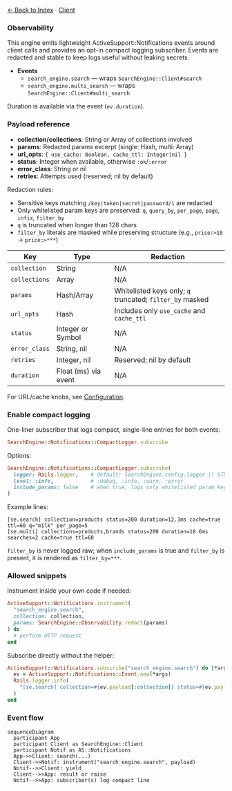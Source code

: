 [← Back to Index](./index.md) · [Client](./client.md)

### Observability

This engine emits lightweight ActiveSupport::Notifications events around client calls and provides an opt-in compact logging subscriber. Events are redacted and stable to keep logs useful without leaking secrets.

- **Events**
  - `search_engine.search` — wraps `SearchEngine::Client#search`
  - `search_engine.multi_search` — wraps `SearchEngine::Client#multi_search`

Duration is available via the event (`ev.duration`).

### Payload reference

- **collection/collections**: String or Array<String> of collections involved
- **params**: Redacted params excerpt (single: Hash, multi: Array<Hash>)
- **url_opts**: `{ use_cache: Boolean, cache_ttl: Integer|nil }`
- **status**: Integer when available, otherwise `:ok`/`:error`
- **error_class**: String or nil
- **retries**: Attempts used (reserved; nil by default)

Redaction rules:
- Sensitive keys matching `/key|token|secret|password/i` are redacted
- Only whitelisted param keys are preserved: `q`, `query_by`, `per_page`, `page`, `infix`, `filter_by`
- `q` is truncated when longer than 128 chars
- `filter_by` literals are masked while preserving structure (e.g., `price:>10` → `price:>***`)

| Key           | Type                 | Redaction |
|---------------|----------------------|-----------|
| `collection`  | String               | N/A |
| `collections` | Array<String>        | N/A |
| `params`      | Hash/Array<Hash>     | Whitelisted keys only; `q` truncated; `filter_by` masked |
| `url_opts`    | Hash                 | Includes only `use_cache` and `cache_ttl` |
| `status`      | Integer or Symbol    | N/A |
| `error_class` | String, nil          | N/A |
| `retries`     | Integer, nil         | Reserved; nil by default |
| `duration`    | Float (ms) via event | N/A |

For URL/cache knobs, see [Configuration](./configuration.md).

### Enable compact logging

One-liner subscriber that logs compact, single-line entries for both events:

```ruby
SearchEngine::Notifications::CompactLogger.subscribe
```

Options:

```ruby
SearchEngine::Notifications::CompactLogger.subscribe(
  logger: Rails.logger,    # default: SearchEngine.config.logger || STDOUT
  level: :info,            # :debug, :info, :warn, :error
  include_params: false    # when true, logs only whitelisted param keys
)
```

Example lines:

```
[se.search] collection=products status=200 duration=12.3ms cache=true ttl=60 q="milk" per_page=5
[se.multi] collections=products,brands status=200 duration=18.6ms searches=2 cache=true ttl=60
```

`filter_by` is never logged raw; when `include_params` is true and `filter_by` is present, it is rendered as `filter_by=***`.

### Allowed snippets

Instrument inside your own code if needed:

```ruby
ActiveSupport::Notifications.instrument(
  "search_engine.search",
  collection: collection,
  params: SearchEngine::Observability.redact(params)
) do
  # perform HTTP request
end
```

Subscribe directly without the helper:

```ruby
ActiveSupport::Notifications.subscribe("search_engine.search") do |*args|
  ev = ActiveSupport::Notifications::Event.new(*args)
  Rails.logger.info(
    "[se.search] collection=#{ev.payload[:collection]} status=#{ev.payload[:status]} duration=#{ev.duration.round(1)}ms"
  )
end
```

### Event flow

```mermaid
sequenceDiagram
  participant App
  participant Client as SearchEngine::Client
  participant Notif as AS::Notifications
  App->>Client: search(...)
  Client->>Notif: instrument("search_engine.search", payload)
  Notif-->>Client: yield
  Client-->>App: result or raise
  Notif-->>App: subscriber(s) log compact line
```

